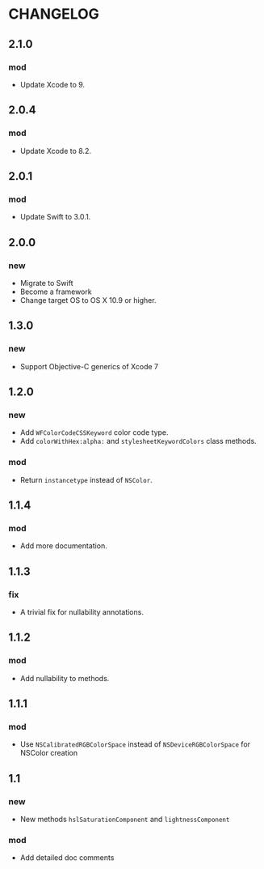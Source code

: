 CHANGELOG
===========

2.1.0
-----------
### mod
- Update Xcode to 9.


2.0.4
-----------
### mod
- Update Xcode to 8.2.


2.0.1
-----------
### mod
- Update Swift to 3.0.1.


2.0.0
-----------
### new
- Migrate to Swift
- Become a framework
- Change target OS to OS X 10.9 or higher.


1.3.0
-----------
### new
- Support Objective-C generics of Xcode 7


1.2.0
-----------
### new
- Add `WFColorCodeCSSKeyword` color code type.
- Add `colorWithHex:alpha:` and `stylesheetKeywordColors` class methods.

### mod
- Return `instancetype` instead of `NSColor`.


1.1.4
-----------
### mod
- Add more documentation.


1.1.3
-----------
### fix
- A trivial fix for nullability annotations.


1.1.2
-----------
### mod
- Add nullability to methods.


1.1.1
-----------
### mod
- Use `NSCalibratedRGBColorSpace` instead of `NSDeviceRGBColorSpace` for NSColor creation


1.1
-----------
### new
- New methods `hslSaturationComponent` and `lightnessComponent`

### mod
- Add detailed doc comments
